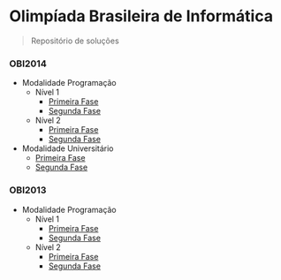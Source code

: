 # Olimpíada Brasileira de Informática
> Repositório de soluções

### OBI2014
- Modalidade Programação
  - Nível 1
    - [Primeira Fase](/obi2014/programacao-1/fase-1)
    - [Segunda Fase](/obi2014/programacao-1/fase-2)
  - Nível 2
    - [Primeira Fase](/obi2014/programacao-2/fase-1)
    - [Segunda Fase](/obi2014/programacao-2/fase-2)
- Modalidade Universitário
  - [Primeira Fase](/obi2014/universitario/fase-1/)
  - [Segunda Fase](/obi2014/universitario/fase-2/)

### OBI2013
- Modalidade Programação
  - Nível 1
    - [Primeira Fase](/obi2013/programacao-1/fase-1)
    - [Segunda Fase](/obi2013/programacao-1/fase-2)
  - Nível 2
    - [Primeira Fase](/obi2013/programacao-2/fase-1)
    - [Segunda Fase](/obi2013/programacao-2/fase-2)
